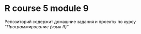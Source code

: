 # R course 5 module 9

Репозиторий содержит домашние задания и проекты по курсу *"Программирование (язык R)"*
